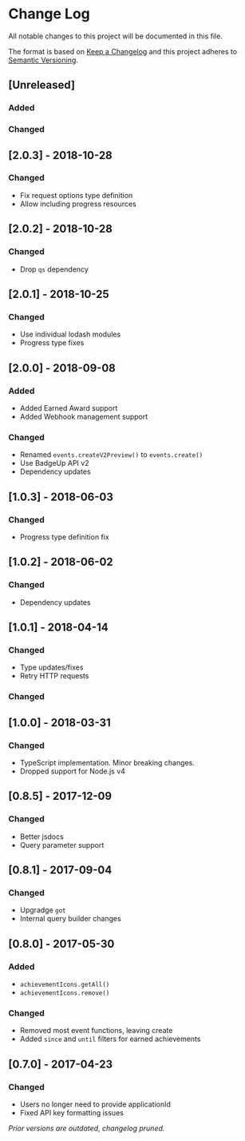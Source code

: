 # Change Log
All notable changes to this project will be documented in this file.

The format is based on [Keep a Changelog](http://keepachangelog.com/) and this project adheres to [Semantic Versioning](http://semver.org/).

## [Unreleased]
### Added

### Changed

## [2.0.3] - 2018-10-28
### Changed
- Fix request options type definition
- Allow including progress resources

## [2.0.2] - 2018-10-28
### Changed
- Drop `qs` dependency

## [2.0.1] - 2018-10-25
### Changed
- Use individual lodash modules
- Progress type fixes

## [2.0.0] - 2018-09-08
### Added
- Added Earned Award support
- Added Webhook management support

### Changed
- Renamed `events.createV2Preview()` to `events.create()`
- Use BadgeUp API v2
- Dependency updates

## [1.0.3] - 2018-06-03
### Changed
- Progress type definition fix

## [1.0.2] - 2018-06-02
### Changed
- Dependency updates

## [1.0.1] - 2018-04-14
### Changed
- Type updates/fixes
- Retry HTTP requests

### Changed
## [1.0.0] - 2018-03-31
### Changed
- TypeScript implementation. Minor breaking changes.
- Dropped support for Node.js v4

## [0.8.5] - 2017-12-09
### Changed
- Better jsdocs
- Query parameter support

## [0.8.1] - 2017-09-04
### Changed
- Upgradge `got`
- Internal query builder changes

## [0.8.0] - 2017-05-30
### Added
- `achievementIcons.getAll()`
- `achievementIcons.remove()`

### Changed
- Removed most event functions, leaving create
- Added `since` and `until` filters for earned achievements

## [0.7.0] - 2017-04-23

### Changed
- Users no longer need to provide applicationId
- Fixed API key formatting issues

*Prior versions are outdated, changelog pruned.*
